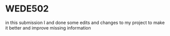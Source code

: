 # WEDE502
in this submission I and done some edits and changes to my project to make it better and improve missing information 
